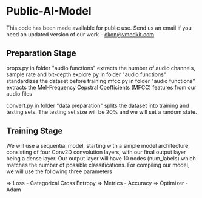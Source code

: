 # Public-AI-Model
This code has been made available for public use. Send us an email if you need an updated version of our work - okon@vmedkit.com

## Preparation Stage
props.py in folder "audio functions" extracts the number of audio channels, sample rate and bit-depth
explore.py in folder "audio functions" standardizes the dataset before training
mfcc.py in folder "audio functions" extracts the Mel-Frequency Cepstral Coefficients (MFCC) features from our audio files

convert.py in folder "data preparation" splits the dataset into training and testing sets. The testing set size will be 20% and we will set a random state.

## Training Stage
We will use a sequential model, starting with a simple model architecture, consisting of four Conv2D convolution layers, with our final output layer being a dense layer. Our output layer will have 10 nodes (num_labels) which matches the number of possible classifications.
For compiling our model, we will use the following three parameters

=> Loss - Categorical Cross Entropy
=> Metrics - Accuracy
=> Optimizer - Adam

